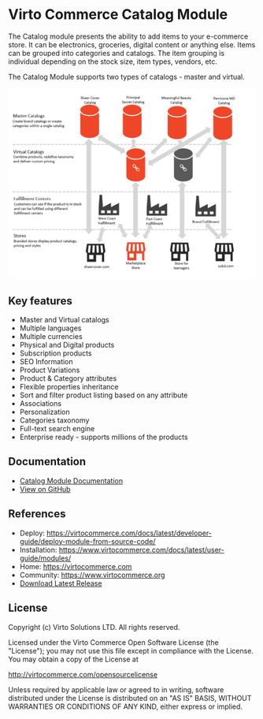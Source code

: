 # Virto Commerce Catalog Module

The Catalog module presents the ability to add items to your e-commerce store.  It can be electronics, groceries, digital content or anything else. Items can be grouped into categories and catalogs. The item grouping is individual depending on the stock size, item types, vendors, etc.

The Catalog Module supports two types of catalogs - master and virtual.

![Catalog Overview](docs/media/catalog-overview.png)

## Key features
* Master and Virtual catalogs
* Multiple languages
* Multiple currencies
* Physical and Digital products
* Subscription products
* SEO Information
* Product Variations
* Product & Category attributes
* Flexible properties inheritance
* Sort and filter product listing based on any attribute
* Associations 
* Personalization
* Categories taxonomy
* Full-text search engine
* Enterprise ready - supports millions of the products

## Documentation
* [Catalog Module Documentation](https://virtocommerce.com/docs/latest/modules/catalog/)
* [View on GitHub](docs/index.md)


## References

* Deploy: https://virtocommerce.com/docs/latest/developer-guide/deploy-module-from-source-code/
* Installation: https://www.virtocommerce.com/docs/latest/user-guide/modules/
* Home: https://virtocommerce.com
* Community: https://www.virtocommerce.org
* [Download Latest Release](https://github.com/VirtoCommerce/vc-module-catalog/releases/latest)

## License

Copyright (c) Virto Solutions LTD.  All rights reserved.

Licensed under the Virto Commerce Open Software License (the "License"); you
may not use this file except in compliance with the License. You may
obtain a copy of the License at

http://virtocommerce.com/opensourcelicense

Unless required by applicable law or agreed to in writing, software
distributed under the License is distributed on an "AS IS" BASIS,
WITHOUT WARRANTIES OR CONDITIONS OF ANY KIND, either express or
implied.
